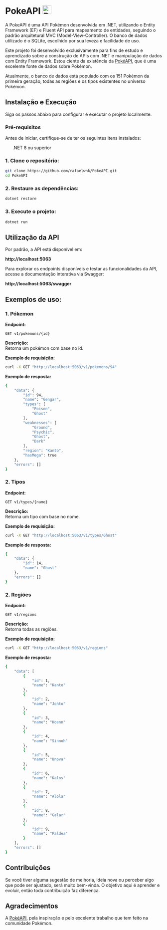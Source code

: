 # PokeAPI <img src="https://i.imgur.com/G5u3Z60.png" alt="Pokébola" width="28" height="28">

A PokeAPI é uma API Pokémon desenvolvida em .NET, utilizando o Entity Framework (EF) e Fluent API para mapeamento de entidades, seguindo o padrão arquitetural MVC (Model-View-Controller). O banco de dados utilizado é o SQLite, escolhido por sua leveza e facilidade de uso.

Este projeto foi desenvolvido exclusivamente para fins de estudo e aprendizado sobre a construção de APIs com .NET e manipulação de dados com Entity Framework. Estou ciente da existência da [PokéAPI](https://pokeapi.co/), que é uma excelente fonte de dados sobre Pokémon.

Atualmente, o banco de dados está populado com os 151 Pokémon da primeira geração, todas as regiões e os tipos existentes no universo Pokémon.

## Instalação e Execução
Siga os passos abaixo para configurar e executar o projeto localmente.

### Pré-requisitos
Antes de iniciar, certifique-se de ter os seguintes itens instalados:
<ul>
    .NET 8 ou superior
</ul>

### 1. Clone o repositório:
```bash
git clone https://github.com/rafaelwnk/PokeAPI.git
cd PokeAPI
```

### 2. Restaure as dependências:
```bash
dotnet restore
```

### 3. Execute o projeto:
```bash
dotnet run
```

## Utilização da API

Por padrão, a API está disponível em:

**http://localhost:5063**

Para explorar os endpoints disponíveis e testar as funcionalidades da API, acesse a documentação interativa via Swagger:

**http://localhost:5063/swagger**

## Exemplos de uso:

### 1. **Pókemon**

**Endpoint:**

`GET v1/pokemons/{id}`

**Descrição:**  
Retorna um pokémon com base no id.

**Exemplo de requisição:**
```bash
curl -X GET "http://localhost:5063/v1/pokemons/94"
```

**Exemplo de resposta:**
```bash
{
    "data": {
        "id": 94,
        "name": "Gengar",
        "types": [
            "Poison",
            "Ghost"
        ],
        "weaknesses": [
            "Ground",
            "Psychic",
            "Ghost",
            "Dark"
        ],
        "region": "Kanto",
        "hasMega": true
    },
    "errors": []
}
```

### 2. **Tipos**

**Endpoint:**

`GET v1/types/{name}`

**Descrição:**  
Retorna um tipo com base no nome.

**Exemplo de requisição:**
```bash
curl -X GET "http://localhost:5063/v1/types/Ghost"
```

**Exemplo de resposta:**
```bash
{
    "data": {
        "id": 14,
        "name": "Ghost"
    },
    "errors": []
}
```

### 2. **Regiões**

**Endpoint:**

`GET v1/regions`

**Descrição:**  
Retorna todas as regiões.

**Exemplo de requisição:**
```bash
curl -X GET "http://localhost:5063/v1/regions"
```

**Exemplo de resposta:**
```bash
{
    "data": [
        {
            "id": 1,
            "name": "Kanto"
        },
        {
            "id": 2,
            "name": "Johto"
        },
        {
            "id": 3,
            "name": "Hoenn"
        },
        {
            "id": 4,
            "name": "Sinnoh"
        },
        {
            "id": 5,
            "name": "Unova"
        },
        {
            "id": 6,
            "name": "Kalos"
        },
        {
            "id": 7,
            "name": "Alola"
        },
        {
            "id": 8,
            "name": "Galar"
        },
        {
            "id": 9,
            "name": "Paldea"
        }
    ],
    "errors": []
}
```

## Contribuições

Se você tiver alguma sugestão de melhoria, ideia nova ou perceber algo que pode ser ajustado, será muito bem-vinda. O objetivo aqui é aprender e evoluir, então toda contribuição faz diferença.

## Agradecimentos

A [PokéAPI](https://pokeapi.co/), pela inspiração e pelo excelente trabalho que tem feito na comunidade Pokémon.
